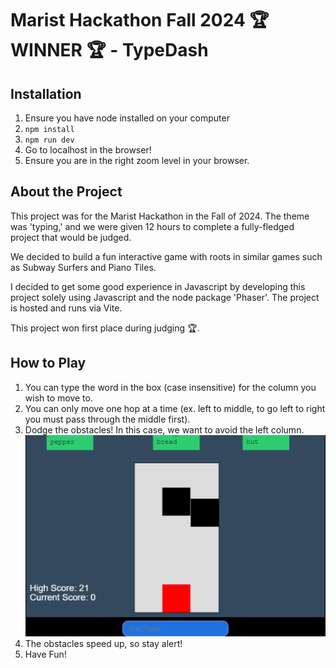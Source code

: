 # Marist Hackathon Fall 2024 🏆 WINNER 🏆 - TypeDash

## Installation
1. Ensure you have node installed on your computer
2. `npm install` 
3. `npm run dev`
4. Go to localhost in the browser!
5. Ensure you are in the right zoom level in your browser.

## About the Project
This project was for the Marist Hackathon in the Fall of 2024. The theme was 'typing,' and we were given 12 hours to complete a fully-fledged project that would be judged. 

We decided to build a fun interactive game with roots in similar games such as Subway Surfers and Piano Tiles. 

I decided to get some good experience in Javascript by developing this project solely using Javascript and the node package 'Phaser'. The project is hosted and runs via Vite.

This project won first place during judging 🏆.

## How to Play  
1. You can type the word in the box (case insensitive) for the column you wish to move to.
2. You can only move one hop at a time (ex. left to middle, to go left to right you must pass through the middle first).
3. Dodge the obstacles! In this case, we want to avoid the left column.
![The Game](resources/Game_View.png)
4. The obstacles speed up, so stay alert!
5. Have Fun!
